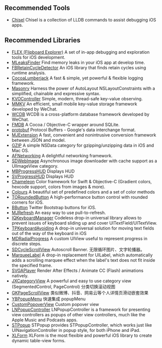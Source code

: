 ## Recommended Tools

- [Chisel](https://github.com/facebook/chisel) Chisel is a collection of LLDB commands to assist debugging iOS apps.

## Recommended Libraries

- [FLEX (Flipboard Explorer)](https://github.com/Flipboard/FLEX) A set of in-app debugging and exploration tools for iOS development.
- [MLeaksFinder](https://github.com/Tencent/MLeaksFinder) Find memory leaks in your iOS app at develop time.
- [FBRetainCycleDetector](https://github.com/facebook/FBRetainCycleDetector) An iOS library that finds retain cycles using runtime analysis.
- [CocoaLumberjack](https://github.com/CocoaLumberjack/CocoaLumberjack) A fast & simple, yet powerful & flexible logging framework.
- [Masonry](https://github.com/SnapKit/Masonry) Harness the power of AutoLayout NSLayoutConstraints with a simplified, chainable and expressive syntax.
- [KVOController](https://github.com/facebook/KVOController) Simple, modern, thread-safe key-value observing.
- [MMKV](https://github.com/Tencent/MMKV) An efficient, small mobile key-value storage framework developed by WeChat.
- [WCDB](https://github.com/Tencent/wcdb) WCDB is a cross-platform database framework developed by WeChat.
- [FMDB](https://github.com/ccgus/fmdb) A Cocoa / Objective-C wrapper around SQLite.
- [protobuf](https://developers.google.com/protocol-buffers/) Protocol Buffers - Google's data interchange format.
- [MJExtension](https://github.com/CoderMJLee/MJExtension) A fast, convenient and nonintrusive conversion framework between JSON and model.
- [GZIP](https://github.com/nicklockwood/GZIP) A simple NSData category for gzipping/unzipping data in iOS and Mac OS.
- [AFNetworking](https://github.com/AFNetworking/AFNetworking) A delightful networking framework.
- [SDWebImage](https://github.com/SDWebImage/SDWebImage) Asynchronous image downloader with cache support as a UIImageView category.
- [MBProgressHUD](https://github.com/jdg/MBProgressHUD) Displays HUD
- [SVProgressHUD](https://github.com/SVProgressHUD/SVProgressHUD) Displays HUD
- [Chameleon](https://github.com/viccalexander/Chameleon) Color framework for Swift & Objective-C (Gradient colors, hexcode support, colors from images & more).
- [Colours](https://github.com/bennyguitar/Colours) A beautiful set of predefined colors and a set of color methods
- [TORoundedButton](https://github.com/TimOliver/TORoundedButton) A high-performance button control with rounded corners for iOS.
- [BButton](https://github.com/jessesquires/BButton) Twitter Bootstrap buttons for iOS.
- [MJRefresh](https://github.com/CoderMJLee/MJRefresh) An easy way to use pull-to-refresh.
- [IQKeyboardManager](https://github.com/hackiftekhar/IQKeyboardManager) Codeless drop-in universal library allows to prevent issues of keyboard sliding up and cover UITextField/UITextView.
- [TPKeyboardAvoiding](https://github.com/michaeltyson/TPKeyboardAvoiding) A drop-in universal solution for moving text fields out of the way of the keyboard in iOS
- [MDRadialProgress](https://github.com/mdinacci/MDRadialProgress) A custom UIView useful to represent progress in discrete steps.
- [SDCycleScrollView](https://github.com/gsdios/SDCycleScrollView) Autoscroll Banner. 无限循环图片、文字轮播器。
- [MarqueeLabel](https://github.com/cbpowell/MarqueeLabel) A drop-in replacement for UILabel, which automatically adds a scrolling marquee effect when the label's text does not fit inside the specified frame.
- [SVGAPlayer](https://github.com/yyued/SVGAPlayer-iOS) Render After Effects / Animate CC (Flash) animations natively.
- [JXCategoryView](https://github.com/pujiaxin33/JXCategoryView) A powerful and easy to use category view (SegmentedControl, PageControl) 分类切换滚动视图
- [GKPageScrollView](https://github.com/QuintGao/GKPageScrollView) 类似微博、抖音、网易云等个人详情页滑动嵌套效果
- [YBPopupMenu](https://github.com/lyb5834/YBPopupMenu) 快速集成 popupMenu
- [CustomPopoverView](https://github.com/maltsugar/CustomPopoverView) Custom popover view
- [LNPopupController](https://github.com/LeoNatan/LNPopupController) LNPopupController is a framework for presenting view controllers as popups of other view controllers, much like the Apple Music and Podcasts apps.
- [STPopup](https://github.com/kevin0571/STPopup) STPopup provides STPopupController, which works just like UINavigationController in popup style, for both iPhone and iPad.
- [XLForm](https://github.com/xmartlabs/XLForm) XLForm is the most flexible and powerful iOS library to create dynamic table-view forms.
